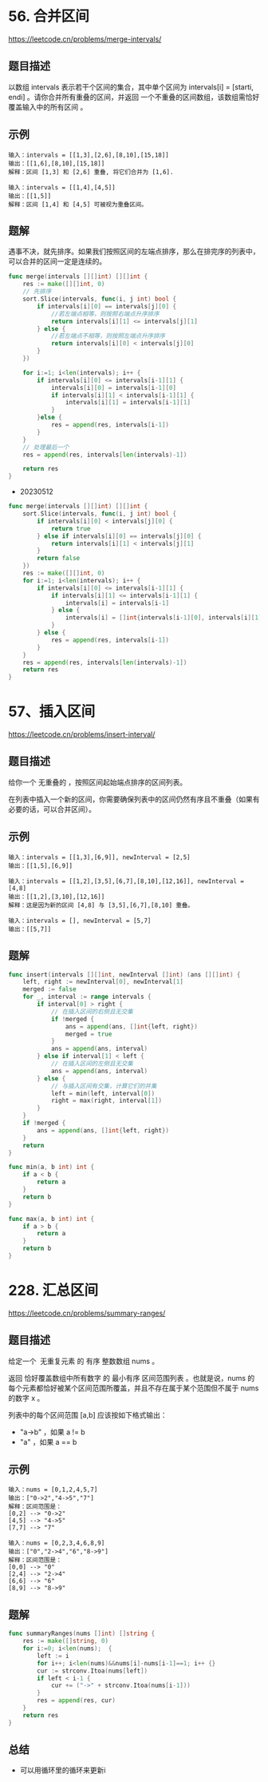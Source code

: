 # 56. 合并区间
https://leetcode.cn/problems/merge-intervals/

## 题目描述
以数组 intervals 表示若干个区间的集合，其中单个区间为 intervals[i] = [starti, endi] 。请你合并所有重叠的区间，并返回 一个不重叠的区间数组，该数组需恰好覆盖输入中的所有区间 。

## 示例
```
输入：intervals = [[1,3],[2,6],[8,10],[15,18]]
输出：[[1,6],[8,10],[15,18]]
解释：区间 [1,3] 和 [2,6] 重叠, 将它们合并为 [1,6].
```
```
输入：intervals = [[1,4],[4,5]]
输出：[[1,5]]
解释：区间 [1,4] 和 [4,5] 可被视为重叠区间。
```

## 题解
遇事不决，就先排序。如果我们按照区间的左端点排序，那么在排完序的列表中，可以合并的区间一定是连续的。
```go
func merge(intervals [][]int) [][]int {
    res := make([][]int, 0)
    // 先排序
    sort.Slice(intervals, func(i, j int) bool {
		if intervals[i][0] == intervals[j][0] {
			//若左端点相等，则按照右端点升序排序
			return intervals[i][1] <= intervals[j][1]
		} else {
			//若左端点不相等，则按照左端点升序排序
			return intervals[i][0] < intervals[j][0]
		}
	})

    for i:=1; i<len(intervals); i++ {
        if intervals[i][0] <= intervals[i-1][1] {
            intervals[i][0] = intervals[i-1][0]
            if intervals[i][1] < intervals[i-1][1] {
                intervals[i][1] = intervals[i-1][1]
            }
        }else {
            res = append(res, intervals[i-1])
        }
    }
    // 处理最后一个
    res = append(res, intervals[len(intervals)-1])

    return res
}
```
* 20230512  
```go
func merge(intervals [][]int) [][]int {
    sort.Slice(intervals, func(i, j int) bool {
        if intervals[i][0] < intervals[j][0] {
            return true
        } else if intervals[i][0] == intervals[j][0] {
            return intervals[i][1] < intervals[j][1]
        }
        return false
    })
    res := make([][]int, 0)
    for i:=1; i<len(intervals); i++ {
        if intervals[i][0] <= intervals[i-1][1] {
            if intervals[i][1] <= intervals[i-1][1] {
                intervals[i] = intervals[i-1]
            } else {
                intervals[i] = []int{intervals[i-1][0], intervals[i][1]}
            }
        } else {
            res = append(res, intervals[i-1])
        }
    }
    res = append(res, intervals[len(intervals)-1])
    return res 
}
```
 
 
# 57、插入区间
https://leetcode.cn/problems/insert-interval/

## 题目描述
给你一个 无重叠的 ，按照区间起始端点排序的区间列表。

在列表中插入一个新的区间，你需要确保列表中的区间仍然有序且不重叠（如果有必要的话，可以合并区间）。

## 示例
```
输入：intervals = [[1,3],[6,9]], newInterval = [2,5]
输出：[[1,5],[6,9]]
```
```
输入：intervals = [[1,2],[3,5],[6,7],[8,10],[12,16]], newInterval = [4,8]
输出：[[1,2],[3,10],[12,16]]
解释：这是因为新的区间 [4,8] 与 [3,5],[6,7],[8,10] 重叠。
```
```
输入：intervals = [], newInterval = [5,7]
输出：[[5,7]]
```

## 题解
```go
func insert(intervals [][]int, newInterval []int) (ans [][]int) {
    left, right := newInterval[0], newInterval[1]
    merged := false
    for _, interval := range intervals {
        if interval[0] > right {
            // 在插入区间的右侧且无交集
            if !merged {
                ans = append(ans, []int{left, right})
                merged = true
            }
            ans = append(ans, interval)
        } else if interval[1] < left {
            // 在插入区间的左侧且无交集
            ans = append(ans, interval)
        } else {
            // 与插入区间有交集，计算它们的并集
            left = min(left, interval[0])
            right = max(right, interval[1])
        }
    }
    if !merged {
        ans = append(ans, []int{left, right})
    }
    return
}

func min(a, b int) int {
    if a < b {
        return a
    }
    return b
}

func max(a, b int) int {
    if a > b {
        return a
    }
    return b
}
```


# 228. 汇总区间
https://leetcode.cn/problems/summary-ranges/

## 题目描述
给定一个  无重复元素 的 有序 整数数组 nums 。

返回 恰好覆盖数组中所有数字 的 最小有序 区间范围列表 。也就是说，nums 的每个元素都恰好被某个区间范围所覆盖，并且不存在属于某个范围但不属于 nums 的数字 x 。

列表中的每个区间范围 [a,b] 应该按如下格式输出：

* "a->b" ，如果 a != b
* "a" ，如果 a == b

## 示例
```
输入：nums = [0,1,2,4,5,7]
输出：["0->2","4->5","7"]
解释：区间范围是：
[0,2] --> "0->2"
[4,5] --> "4->5"
[7,7] --> "7"
```
```
输入：nums = [0,2,3,4,6,8,9]
输出：["0","2->4","6","8->9"]
解释：区间范围是：
[0,0] --> "0"
[2,4] --> "2->4"
[6,6] --> "6"
[8,9] --> "8->9"
```

## 题解
```go
func summaryRanges(nums []int) []string {
    res := make([]string, 0)
    for i:=0; i<len(nums);  {
        left := i 
        for i++; i<len(nums)&&nums[i]-nums[i-1]==1; i++ {}
        cur := strconv.Itoa(nums[left])
        if left < i-1 {
            cur += ("->" + strconv.Itoa(nums[i-1]))
        }
        res = append(res, cur)
    }
    return res
}
```

## 总结
* 可以用循环里的循环来更新i

